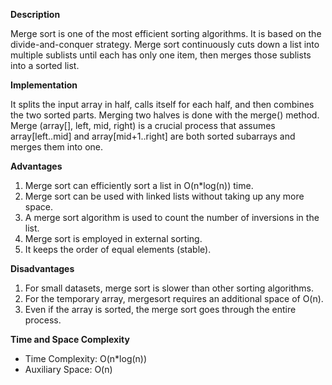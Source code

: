 **Description**

Merge sort is one of the most efficient sorting algorithms. It is based on the divide-and-conquer strategy. Merge sort continuously cuts down a list into multiple sublists until each has only one item, then merges those sublists into a sorted list.

**Implementation**

It splits the input array in half, calls itself for each half, and then combines the two sorted parts. Merging two halves is done with the merge() method. Merge (array[], left, mid, right) is a crucial process that assumes array[left..mid] and array[mid+1..right]  are both sorted subarrays and merges them into one.

**Advantages**

1. Merge sort can efficiently sort a list in O(n*log(n)) time.
2. Merge sort can be used with linked lists without taking up any more space.
3. A merge sort algorithm is used to count the number of inversions in the list.
4. Merge sort is employed in external sorting.
5. It keeps the order of equal elements (stable).

**Disadvantages**

1. For small datasets, merge sort is slower than other sorting algorithms.
2. For the temporary array, mergesort requires an additional space of O(n).
3. Even if the array is sorted, the merge sort goes through the entire process.

**Time and Space Complexity**

* Time Complexity: O(n*log(n))
* Auxiliary Space: O(n)
